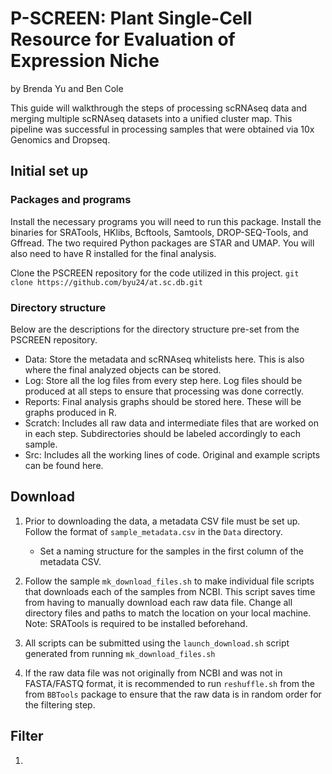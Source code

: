 # P-SCREEN: Plant Single-Cell Resource for Evaluation of Expression Niche
by Brenda Yu and Ben Cole

This guide will walkthrough the steps of processing scRNAseq data and merging multiple scRNAseq datasets into a unified cluster map. This pipeline was successful in processing samples that were obtained via 10x Genomics and Dropseq.

## Initial set up

### Packages and programs
Install the necessary programs you will need to run this package. Install the binaries for SRATools, HKlibs, Bcftools, Samtools, DROP-SEQ-Tools, and Gffread. The two required Python packages are STAR and UMAP. You will also need to have R installed for the final analysis.

Clone the PSCREEN repository for the code utilized in this project.
```git clone https://github.com/byu24/at.sc.db.git```

### Directory structure
Below are the descriptions for the directory structure pre-set from the PSCREEN repository.

* Data: Store the metadata and scRNAseq whitelists here. This is also where the final analyzed objects can be stored.
* Log: Store all the log files from every step here. Log files should be produced at all steps to ensure that processing was done correctly.
* Reports: Final analysis graphs should be stored here. These will be graphs produced in R.
* Scratch: Includes all raw data and intermediate files that are worked on in each step. Subdirectories should be labeled accordingly to each sample.
* Src: Includes all the working lines of code. Original and example scripts can be found here.


## Download
1. Prior to downloading the data, a metadata CSV file must be set up. Follow the format of `sample_metadata.csv` in the `Data` directory. 
	* Set a naming structure for the samples in the first column of the metadata CSV. 

2. Follow the sample `mk_download_files.sh` to make individual file scripts that downloads each of the samples from NCBI. This script saves time from having to manually download each raw data file. Change all directory files and paths to match the location on your local machine. Note: SRATools is required to be installed beforehand. 

3. All scripts can be submitted using the `launch_download.sh` script generated from running `mk_download_files.sh`

4. If the raw data file was not originally from NCBI and was not in FASTA/FASTQ format, it is recommended to run `reshuffle.sh` from the from `BBTools` package to ensure that the raw data is in random order for the filtering step.

## Filter
1. 


